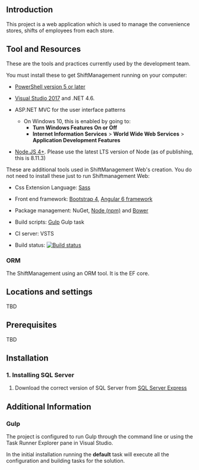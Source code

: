 ## Introduction
This project is a web application which is used to manage the convenience stores, shifts of employees from each store.

## Tool and Resources
These are the tools and practices currently used by the development team.

You must install these to get ShiftManagement running on your computer:

* [PowerShell version 5 or later](https://www.microsoft.com/en-us/download/details.aspx?id=50395)
* [Visual Studio 2017](https://www.visualstudio.com/downloads/) and .NET 4.6.
  
* ASP.NET MVC for the user interface patterns
  * On Windows 10, this is enabled by going to:
    * **Turn Windows Features On or Off**
    * **Internet Information Services** > **World Wide Web Services** > **Application Development Features**
* [Node.JS 4+](https://nodejs.org/). Please use the latest LTS version of Node (as of publishing, this is 8.11.3)

These are additional tools used in ShiftManagement Web's creation. You do not need to install these just to run Shiftmanagement Web:

* Css Extension Language: [Sass](http://sass-lang.com/install)
* Front end framework: [Bootstrap 4](http://getbootstrap.com/), [Angular 6 framework](https://angular.io/)
* Package management: NuGet, [Node (npm)](https://nodejs.org/) and [Bower](https://www.bower.io/)
* Build scripts: [Gulp](http://gulpjs.com/)
Gulp task

* CI server: VSTS 
* Build status: [![Build status](https://asiasolution.visualstudio.com/ShiftManagement/_apis/build/status/ShiftManagement-Docker%20container-CI)](https://asiasolution.visualstudio.com/ShiftManagement/_build/latest?definitionId=2)
### ORM
The ShiftManagement using an ORM tool. It is the EF core. 


## Locations and settings

TBD

## Prerequisites
TBD

## Installation

### 1. Installing SQL Server 

1. Download the correct version of SQL Server from 
[SQL Server Express](https://www.microsoft.com/en-us/sql-server/sql-server-editions-express)


## Additional Information

### Gulp

The project is configured to run Gulp through the command line or using the Task Runner Explorer pane in Visual Studio. 

In the initial installation running the **default** task will execute all the configuration and building tasks for the solution. 

